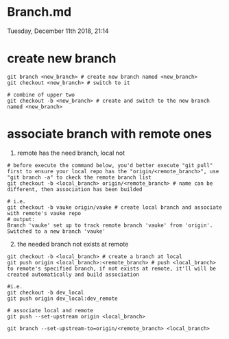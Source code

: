 # Branch.md
Tuesday, December 11th 2018, 21:14

# create new branch
```shell
git branch <new_branch> # create new branch named <new_branch>
git checkout <new_branch> # switch to it

# combine of upper two
git checkout -b <new_branch> # create and switch to the new branch named <new_branch>
```
# associate branch with remote ones
1. remote has the need branch, local not
```shell
# before execute the command below, you'd better execute "git pull" first to ensure your local repo has the "origin/<remote_branch>", use "git branch -a" to ckeck the remote branch list
git checkout -b <local_branch> origin/<remote_branch> # name can be different, then association has been builded

# i.e.
git checkout -b vauke origin/vauke # create local branch and associate with remote's vauke repo
# output:
Branch 'vauke' set up to track remote branch 'vauke' from 'origin'.
Switched to a new branch 'vauke'
```
2. the needed branch not exists at remote
```shell
git checkout -b <local_branch> # create a branch at local
git push origin <local_branch>:<remote_branch> # push <local_branch> to remote's specified branch, if not exists at remote, it'll will be created automatically and build association

#i.e.
git checkout -b dev_local
git push origin dev_local:dev_remote

# associate local and remote
git push --set-upstream origin <local_branch>

git branch --set-upstream-to=origin/<remote_branch> <local_branch>
```
